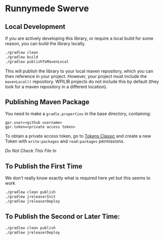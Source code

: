# Runnymede Swerve

## Local Development

If you are actively developing this library, or require a local build for some reason, you can build the library
locally.

```bash
./gradlew clean
./gradlew build
./gradlew publishToMavenLocal
```

This will publish the library to your local maven repository, which you can then reference in your project. However,
your project must include the `mavenLocal()` repository. WPILIB projects do not include this by default (they look for a
maven repository in a different location).

## Publishing Maven Package

You need to make a `gradle.properties` in the base directory, containing:

```
gpr.user=<github username>
gpr.token=<private access token>
```

To obtain a private access token, go to [Tokens Classic](https://github.com/settings/tokens) and create a new Token with
`write:packages` and `read:packages` permissions.

*Do Not Check This File In*

## To Publish the First Time

We don't really know exactly what is required here yet but this seems to work

```bash
./gradlew clean publish
./gradlew jreleaserInit
./gradlew jreleaserDeploy
```

## To Publish the Second or Later Time:

```bash
./gradlew clean publish
./gradlew jreleaserDeploy
```
